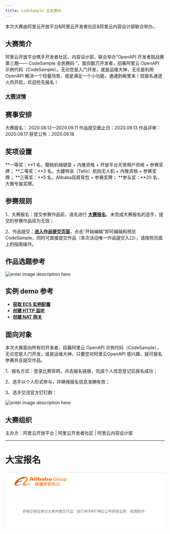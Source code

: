 ```yaml
---
title: CodeSample 全民赛码
---
```


本次大赛由阿里云开放平台&阿里云开发者社区&阿里云内容设计部联合举办。

## 大赛简介

阿里云开放平台携手开发者社区、内容设计部，联合举办“OpenAPI 开发者挑战赛第三期—— CodeSample 全民赛码 ”，面向数万开发者，招募阿里云 OpenAPI 示例代码（CodeSample）。无论您是入门开发，或是运维大神，无论是利用 OpenAPI 解决一个轻量场景，或是满足一个小功能，通通到碗里来！现报名通道火热开启，欢迎抢先报名！

### [大赛详情](https://developer.aliyun.com/topic/codesample/active1)



## 赛事安排

大赛报名： 2020.08.12—2020.09.11
作品提交截止日：2020.09.13
作品评审：2020.09.17
获奖公布：2020.09.18

## 奖项设置

**一等奖：**1 名，樱桃机械键盘 + 内推资格 + 开放平台天使用户资格 + 参赛奖牌；
**二等奖：**3 名，大疆特洛（Tello）航拍无人机 + 内推资格 + 参赛奖牌；
**三等奖：**5 名，Alibaba双肩背包 + 参赛奖牌；
**参与奖：**20 名，大赛专属奖牌。

## 参赛规则 

1、大赛报名：提交参赛作品前，请先进行 **[大赛报名](https://survey.aliyun.com/apps/zhiliao/YScU_6Lty?spm=a2c6h.17640777.J_1935739830.1.7b0b54e1ceHGoF)**，未完成大赛报名的选手，提交的参赛作品视为无效；

2、作品提交：**[进入作品提交页面](https://api.aliyun.com/?spm=a2c6h.17640777.J_6252052100.1.7b0b54e1CI5grf#/codesample)**，点击“开始编辑”即可编辑和预览 CodeSample，同时可直接提交作品（本次活动唯一作品提交入口），请按照页面上的指南操作。

## 作品选题参考

![enter image description here](https://tianchi-public.oss-cn-hangzhou.aliyuncs.com/public/files/forum/159887018616816301598870183654.jpeg)

## 实例 demo 参考

- **[获取 ECS 实例配置](https://developer.aliyun.com/codesample/9?spm=a2c6h.17640777.J_7225173660.1.7b0b54e1wmvdkP)**
- **[创建 HTTP 监听](https://developer.aliyun.com/codesample/6?spm=a2c6h.17640777.J_7225173660.2.7b0b54e1wmvdkP)**
- **[创建 NAT 网关](https://developer.aliyun.com/codesample/111?spm=a2c6h.17640777.J_7225173660.3.7b0b54e1wmvdkP)**

## 面向对象

本次大赛面向所有的开发者，招募阿里云 OpenAPI 示例代码（CodeSample），无论您是入门开发，或是运维大神，只要您对阿里云OpenAPI 感兴趣，就可报名参赛并且提交作品。

1、报名方式：登录比赛官网，点击报名链接，完成个人信息登记后报名成功；

2、选手以个人形式参与，并确保报名信息准确有效；

3、选手交流官方钉钉群：

![enter image description here](https://tianchi-public.oss-cn-hangzhou.aliyuncs.com/public/files/forum/159886906170617151598869059092.jpeg)

## 大赛组织

主办方：阿里云开放平台 | 阿里云开发者社区 | 阿里云内容设计部

---

# 大宝报名

![](2020-09-05-aliyun-game/001.png)